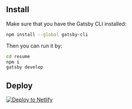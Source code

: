 
## Install

Make sure that you have the Gatsby CLI installed:
```sh
npm install --global gatsby-cli
```

Then you can run it by:
```sh
cd resume
npm i
gatsby develop
```

## Deploy

[![Deploy to Netlify](https://www.netlify.com/img/deploy/button.svg)](https://app.netlify.com/start/deploy?repository=https://github.com/stevieschatz/resume)
